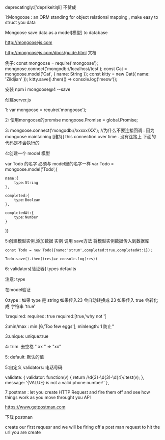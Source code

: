 
deprecatingly:['deprikeitiŋli] 不赞成

1:Mongoose : an ORM standing for object relational mapping , make easy to struct you data

Mongoose save data as a model[模型] to database

http://mongoosejs.com

http://mongoosejs.com/docs/guide.html 文档

例子:
    const mongoose = require('mongoose');
    mongoose.connect('mongodb://localhost/test');
    const Cat = mongoose.model('Cat', { name: String });
    const kitty = new Cat({ name: 'Zildjian' });
    kitty.save().then(() => console.log('meow'));

安装  npm i mongoose@4 --save

创建server.js

1:
var mongoose = require('mongoose');

2:
使用mongoose的promise
mongoose.Promise = global.Promise;

3:
mongoose.connect('mongodb://xxxxx/XX');
//为什么不要连接回调 :  因为 mongoose maintaining [维持] this connection over time . 没有连接上 下面的代码是不会执行的

4:创建一个 model 模型

var Todo 的名字 必须与 model里的名字一样
var Todo = mongoose.model('Todo',{

    name:{
        type:String
    },

    completed:{
        type:Boolean
    },

    completedAt:{
        type:Number
    }
})

5:创建模型实例,添加数据  实例 调用 save方法 将模型实例数据传入到数据库

    const Todo = new Todo({name:'strum',completed:true,completedAt:1});

    Todo.save().then((res)=> console.log(res))


6: validators[验证器]  types  defaults

注意: type

  在model验证

  0:type : 如果 type 是 string 如果传入23 会自动转换成 23  如果传入 true 会转化成 字符串 'true'

  1:required:  required: true   required:[true,'why not ']

  2:min/max :  min:[6,'Too few eggs'];
    minlength: 1  防止''

  3:unique:   unique:true

  4: trim:  去空格 "  xx  " => "xx"

  5: default: 默认的值

  5:自定义 validators: 电话号码

  validate: {
            validator: function(v) {
              return /\d{3}-\d{3}-\d{4}/.test(v);
            },
            message: '{VALUE} is not a valid phone number!'
          },



  7:postman : let you create HTTP Request and fire them off and see how things work as you move throught you API

  https://www.getpostman.com

 下载 postman

 create our first requesr and we will be firing off a post man request to hit the url you are create











